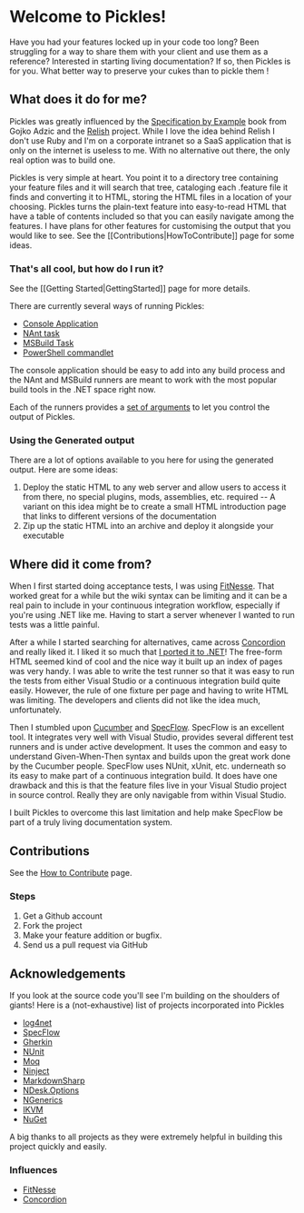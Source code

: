 Welcome to Pickles!
============================

Have you had your features locked up in your code too long?  Been struggling for a way to share them with your client and use them as a reference?  Interested in starting living documentation?  If so, then Pickles is for you. What better way to preserve your cukes than to pickle them !

What does it do for me?
-----------------------

Pickles was greatly influenced by the [Specification by Example](http://specificationbyexample.com/) book from Gojko Adzic and the [Relish](http://www.relishapp.com) project.  While I love the idea behind Relish I don't use Ruby and I'm on a corporate intranet so a SaaS application that is only on the internet is useless to me.  With no alternative out there, the only real option was to build one.

Pickles is very simple at heart.  You point it to a directory tree containing your feature files and it will search that tree, cataloging each .feature file it finds and converting it to HTML, storing the HTML files in a location of your choosing.  Pickles turns the plain-text feature into easy-to-read HTML that have a table of contents included so that you can easily navigate among the features.  I have plans for other features for customising the output that you would like to see.  See the [[Contributions|HowToContribute]] page for some ideas.

### That's all cool, but how do I run it?

See the [[Getting Started|GettingStarted]] page for more details.

There are currently several ways of running Pickles:

- [Console Application](ConsoleApplication.md)
- [NAnt task](NAntTask.md)
- [MSBuild Task](MSBuildTask.md)
- [PowerShell commandlet](PowerShellcommandlet.md)

The console application should be easy to add into any build process and the NAnt and MSBuild runners are meant to work with the most popular build tools in the .NET space right now.

Each of the runners provides a [set of arguments](Arguments.md) to let you control the output of Pickles.

### Using the Generated output

There are a lot of options available to you here for using the generated output. Here are some ideas:

1. Deploy the static HTML to any web server and allow users to access it from there, no special plugins, mods, assemblies, etc. required
-- A variant on this idea might be to create a small HTML introduction page that links to different versions of the documentation
2. Zip up the static HTML into an archive and deploy it alongside your executable

Where did it come from?
-----------------------

When I first started doing acceptance tests, I was using [FitNesse](http://www.fitnesse.org).  That worked great for a while but the wiki syntax can be limiting and it can be a real pain to include in your continuous integration workflow, especially if you're using .NET like me.  Having to start a server whenever I wanted to run tests was a little painful.

After a while I started searching for alternatives, came across [Concordion](http://www.concordion.org) and really liked it.  I liked it so much that [I ported it to .NET](https://launchpad.net/concordion-net)!  The free-form HTML seemed kind of cool and the nice way it built up an index of pages was very handy.  I was able to write the test runner so that it was easy to run the tests from either Visual Studio or a continuous integration build quite easily.  However, the rule of one fixture per page and having to write HTML was limiting.  The developers and clients did not like the idea much, unfortunately.

Then I stumbled upon [Cucumber](http://www.cukes.info/) and [SpecFlow](http://www.specflow.org/).  SpecFlow is an excellent tool.  It integrates very well with Visual Studio, provides several different test runners and is under active development.  It uses the common and easy to understand Given-When-Then syntax and builds upon the great work done by the Cucumber people. SpecFlow uses NUnit, xUnit, etc. underneath so its easy to make part of a continuous integration build.  It does have one drawback and this is that the feature files live in your Visual Studio project in source control.  Really they are only navigable from within Visual Studio.

I built Pickles to overcome this last limitation and help make SpecFlow be part of a truly living documentation system.

Contributions
-------------

See the [How to Contribute](HowToContribute.md) page.

### Steps

1. Get a Github account
2. Fork the project
3. Make your feature addition or bugfix.
4. Send us a pull request via GitHub

Acknowledgements
----------------

If you look at the source code you'll see I'm building on the shoulders of giants!  Here is a (not-exhaustive) list of projects incorporated into Pickles

- [log4net](http://logging.apache.org/log4net/)
- [SpecFlow](http://specflow.org/)
- [Gherkin](https://github.com/cucumber/gherkin)
- [NUnit](http://www.nunit.org)
- [Moq](http://code.google.com/p/moq/)
- [Ninject](http://ninject.org/)
- [MarkdownSharp](http://code.google.com/p/markdownsharp/)
- [NDesk.Options](http://www.ndesk.org/Options)
- [NGenerics](http://code.google.com/p/ngenerics/)
- [IKVM](http://www.ikvm.net/)
- [NuGet](http://www.nuget.org)

A big thanks to all projects as they were extremely helpful in building this project quickly and easily.

### Influences

- [FitNesse](http://www.fitnesse.org)
- [Concordion](http://www.concordion.org)